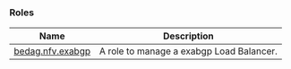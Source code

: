 # 


<!--start collection content-->
### Roles
Name | Description
--- | ---
[bedag.nfv.exabgp](https://github.com/bedag/ansible_collection/blob/main/roles/exabgpr/README.md)|A role to manage a exabgp Load Balancer.

<!--end collection content-->
